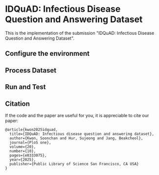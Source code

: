 # IDQuAD: Infectious Disease Question and Answering Dataset

This is the implementation of the submission "IDQuAD: Infectious Disease Question and Answering Dataset".

## Configure the environment

## Process Dataset

## Run and Test

## Citation

If the code and the paper are useful for you, it is appreciable to cite our paper:

```
@article{kwon2025idquad,
  title={IDQuAD: Infectious disease question and answering dataset},
  author={Kwon, Soonchan and Hur, Sujeong and Jang, Beakcheol},
  journal={PloS one},
  volume={20},
  number={10},
  pages={e0333075},
  year={2025},
  publisher={Public Library of Science San Francisco, CA USA}
}
```
